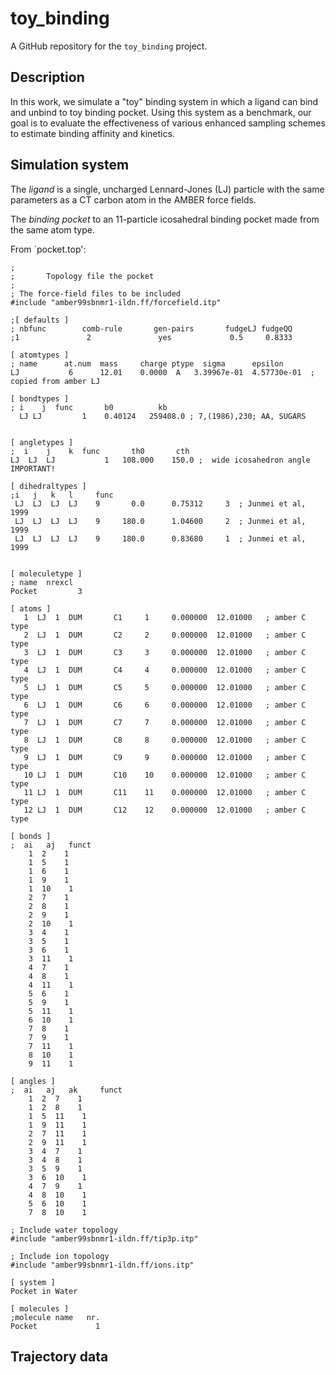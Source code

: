 # toy_binding

A GitHub repository for the `toy_binding` project.  

## Description

In this work, we simulate a "toy" binding system in which a ligand can bind and unbind to toy binding pocket. Using this system as a benchmark, our goal is to evaluate the effectiveness of various enhanced sampling schemes to estimate binding affinity and kinetics.

## Simulation system

The *ligand* is a single, uncharged Lennard-Jones (LJ) particle with the same parameters as a CT carbon atom in the AMBER force fields.

The *binding pocket* to an 11-particle icosahedral binding pocket made from the same atom type.

From `pocket.top':
```
;
;       Topology file the pocket
;
; The force-field files to be included
#include "amber99sbnmr1-ildn.ff/forcefield.itp"

;[ defaults ]
; nbfunc        comb-rule       gen-pairs       fudgeLJ fudgeQQ
;1               2               yes             0.5     0.8333

[ atomtypes ]
; name      at.num  mass     charge ptype  sigma      epsilon
LJ           6      12.01    0.0000  A   3.39967e-01  4.57730e-01  ; copied from amber LJ

[ bondtypes ]
; i    j  func       b0          kb
  LJ LJ         1    0.40124   259408.0 ; 7,(1986),230; AA, SUGARS


[ angletypes ]
;  i    j    k  func       th0       cth
LJ  LJ  LJ           1   108.000    150.0 ;  wide icosahedron angle IMPORTANT!

[ dihedraltypes ]
;i   j   k   l     func
 LJ  LJ  LJ  LJ    9       0.0      0.75312     3  ; Junmei et al, 1999
 LJ  LJ  LJ  LJ    9     180.0      1.04600     2  ; Junmei et al, 1999
 LJ  LJ  LJ  LJ    9     180.0      0.83680     1  ; Junmei et al, 1999


[ moleculetype ]
; name  nrexcl
Pocket         3

[ atoms ]
   1  LJ  1  DUM       C1     1     0.000000  12.01000   ; amber C  type
   2  LJ  1  DUM       C2     2     0.000000  12.01000   ; amber C  type
   3  LJ  1  DUM       C3     3     0.000000  12.01000   ; amber C  type
   4  LJ  1  DUM       C4     4     0.000000  12.01000   ; amber C  type
   5  LJ  1  DUM       C5     5     0.000000  12.01000   ; amber C  type
   6  LJ  1  DUM       C6     6     0.000000  12.01000   ; amber C  type
   7  LJ  1  DUM       C7     7     0.000000  12.01000   ; amber C  type
   8  LJ  1  DUM       C8     8     0.000000  12.01000   ; amber C  type
   9  LJ  1  DUM       C9     9     0.000000  12.01000   ; amber C  type
   10 LJ  1  DUM       C10    10    0.000000  12.01000   ; amber C  type
   11 LJ  1  DUM       C11    11    0.000000  12.01000   ; amber C  type
   12 LJ  1  DUM       C12    12    0.000000  12.01000   ; amber C  type

[ bonds ]
;  ai   aj   funct   
    1  2    1
    1  5    1
    1  6    1
    1  9    1
    1  10    1
    2  7    1
    2  8    1
    2  9    1
    2  10    1
    3  4    1
    3  5    1
    3  6    1
    3  11    1
    4  7    1
    4  8    1
    4  11    1
    5  6    1
    5  9    1
    5  11    1
    6  10    1
    7  8    1
    7  9    1
    7  11    1
    8  10    1
    9  11    1

[ angles ]
;  ai   aj   ak     funct   
    1  2  7    1
    1  2  8    1
    1  5  11    1
    1  9  11    1
    2  7  11    1
    2  9  11    1
    3  4  7    1
    3  4  8    1
    3  5  9    1
    3  6  10    1
    4  7  9    1
    4  8  10    1
    5  6  10    1
    7  8  10    1

; Include water topology
#include "amber99sbnmr1-ildn.ff/tip3p.itp"

; Include ion topology
#include "amber99sbnmr1-ildn.ff/ions.itp"

[ system ]
Pocket in Water

[ molecules ]
;molecule name   nr.
Pocket             1
```





## Trajectory data





